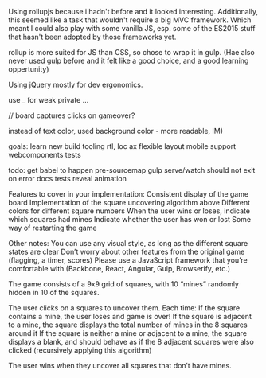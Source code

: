 Using rollupjs because i hadn't before and it looked interesting.
Additionally, this seemed like a task that wouldn't require a big MVC framework.
Which meant I could also play with some vanilla JS, esp. some of the ES2015
stuff that hasn't been adopted by those frameworks yet.

rollup is more suited for JS than CSS, so chose to wrap it in gulp.
(Hae also never used gulp before and it felt like a good choice, and a good learning oppertunity)

Using jQuery mostly for dev ergonomics.


use _ for weak private ...

// board captures clicks on gameover?

instead of text color, used background color - more readable, IM)


goals:
learn new build tooling
rtl, loc
ax
flexible layout
mobile support
webcomponents
tests


todo:
get babel to happen pre-sourcemap
gulp serve/watch should not exit on error
docs
tests
reveal animation


Features to cover in your implementation:
Consistent display of the game board
Implementation of the square uncovering algorithm above
Different colors for different square numbers
When the user wins or loses, indicate which squares had mines
Indicate whether the user has won or lost
Some way of restarting the game

Other notes:
You can use any visual style, as long as the different square states are clear
Don’t worry about other features from the original game (flagging, a timer, scores)
Please use a JavaScript framework that you’re comfortable with (Backbone, React, Angular, Gulp, Browserify, etc.)

The game consists of a 9x9 grid of squares, with 10 “mines” randomly hidden in 10 of the squares.

The user clicks on a squares to uncover them. Each time:
If the square contains a mine, the user loses and game is over!
If the square is adjacent to a mine, the square displays the total number of mines in the 8 squares around it
If the square is neither a mine or adjacent to a mine, the square displays a blank, and should behave as if the 8 adjacent squares were also clicked (recursively applying this algorithm)

The user wins when they uncover all squares that don’t have mines.
